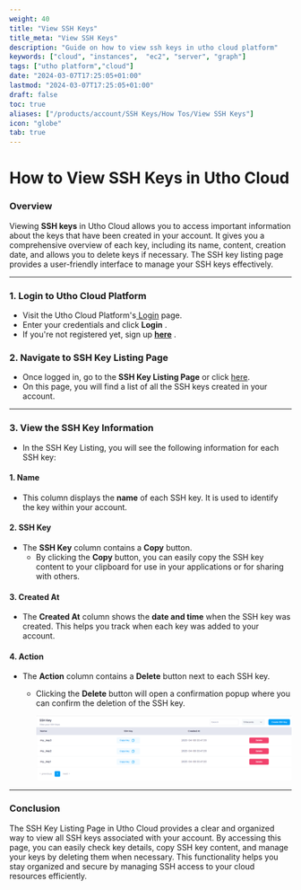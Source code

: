 ```yaml
---
weight: 40
title: "View SSH Keys"
title_meta: "View SSH Keys"
description: "Guide on how to view ssh keys in utho cloud platform"
keywords: ["cloud", "instances",  "ec2", "server", "graph"]
tags: ["utho platform","cloud"]
date: "2024-03-07T17:25:05+01:00"
lastmod: "2024-03-07T17:25:05+01:00"
draft: false
toc: true
aliases: ["/products/account/SSH Keys/How Tos/View SSH Keys"]
icon: "globe"
tab: true
---
```





# **How to View SSH Keys in Utho Cloud**

### **Overview**

Viewing **SSH keys** in Utho Cloud allows you to access important information about the keys that have been created in your account. It gives you a comprehensive overview of each key, including its name, content, creation date, and allows you to delete keys if necessary. The SSH key listing page provides a user-friendly interface to manage your SSH keys effectively.

---

### **1. Login to Utho Cloud Platform**

* Visit the Utho Cloud Platform's[ Login](https://console.utho.com/login "Login") page.
* Enter your credentials and click  **Login** .
* If you're not registered yet, sign up  **[here](https://console.utho.com/signup "Signup")** .

### **2. Navigate to SSH Key Listing Page**

* Once logged in, go to the **SSH Key Listing Page** or click [here](https://console.utho.com/ssh "SSH Key Listing Page").
* On this page, you will find a list of all the SSH keys created in your account.

---

### **3. View the SSH Key Information**

* In the SSH Key Listing, you will see the following information for each SSH key:

#### 1. **Name**

* This column displays the **name** of each SSH key. It is used to identify the key within your account.

#### 2. **SSH Key**

* The **SSH Key** column contains a **Copy** button.
  * By clicking the **Copy** button, you can easily copy the SSH key content to your clipboard for use in your applications or for sharing with others.

#### 3. **Created At**

* The **Created At** column shows the **date and time** when the SSH key was created. This helps you track when each key was added to your account.

#### 4. **Action**

* The **Action** column contains a **Delete** button next to each SSH key.
  * Clicking the **Delete** button will open a confirmation popup where you can confirm the deletion of the SSH key.

    ![1744088752105](image/index/1744088752105.png)

---

### **Conclusion**

The SSH Key Listing Page in Utho Cloud provides a clear and organized way to view all SSH keys associated with your account. By accessing this page, you can easily check key details, copy SSH key content, and manage your keys by deleting them when necessary. This functionality helps you stay organized and secure by managing SSH access to your cloud resources efficiently.
